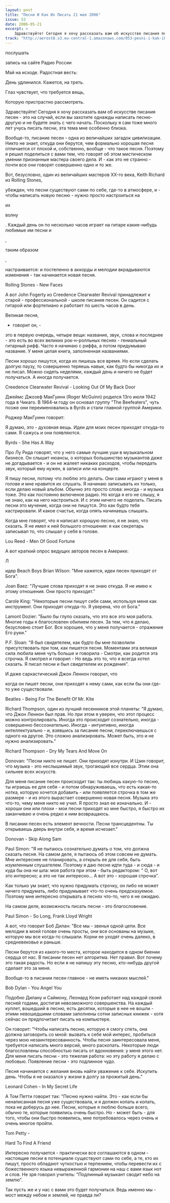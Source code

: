 ```yaml
---
layout: post
title: "Песни И Как Их Писать 21 мая 2006"
issue: 53
date: 2006-05-21
excerpt: >
    Здравствуйте! Сегодня я хочу рассказать вам об искусстве писания песен - это на случай, если вы захотите однажды написать песню-другую и не будете знать с чего начать. Поскольку я сам тоже много лет учусь писать песни, эта тема мне особенно близка.
track: "http://aerost8.s3.eu-central-1.amazonaws.com/053-pesni-i-kak-ih-pisat.mp3"
---
```


послушать

запись на сайте Радио России

Май на исходе. Радостная весть:

День удлинился. Кажется, на треть.

Глаз чувствует, что требуется вещь,

Которую пристрастно рассмотреть.

Здравствуйте! Сегодня я хочу рассказать вам об искусстве писания песен - это на случай, если вы захотите однажды написать песню-другую и не будете знать с чего начать. Поскольку я сам тоже много лет учусь писать песни, эта тема мне особенно близка.

Вообще-то, писание песен - одна из величайших загадок цивилизации. Никто не знает, откуда они берутся, чем формально хорошая песня отличается от плохой и, собственно, вообще - что такое песня. Поэтому я решил поделиться с вами тем, что говорят об этом мистическом умении признанные мастера своего дела. И - как это не странно - почти все они говорят совершенно одно и то же.

Вот, безусловно, один из величайших мастеров XX-го века, Keith Richard из Rolling Stones,

убежден, что песни существуют сами по себе, где-то в атмосфере, и - чтобы написать новую песню - нужно просто настроиться на

их

волну

. Каждый день он по несколько часов играет на гитаре какие-нибудь любимые им песни и

,

таким образом

,

настраивается: и постепенно в аккорды и мелодии вкрадываются изменения - так начинается новая песня.

Rolling Stones - New Faces

А вот John Fogerty из Creedence Clearwater Revival принадлежит к старой - профессиональной - школе писания песен. Он садится с гитарой или фортепиано и работает по шесть часов в день.

Великая песня,

- говорит он, -

это в первую очередь, четыре вещи: название, звук, слова и последнее - это есть во всех великих рок-н-ролльных песнях - гениальный гитарный рифф. Часто я начинаю с риффа, а потом придумываю название. У меня целая книга, заполненная названиями.

Песни хорошо пишутся, когда их пишешь все время. Но если сделать долгую паузу, то совершенно теряешь навык, как будто бы никогда их и не писал. Можно сидеть неделями, каждый день и ничего не будет получаться. А иногда получается.

Creedence Clearwater Revival - Looking Out Of My Back Door

Джеймс Джозеф МакГуинн (Roger McGuinn) родился 13го июля 1942 года в Чикаго. В 1964-м году он основал группу "The Beefeaters", чуть позже они переименовались в Byrds и стали главной группой Америки.

Роджер МакГуинн говорит:

Я думаю, это - духовная вещь. Идеи для моих песен приходят откуда-то сами. Я сажусь и они появляются.

Byrds - She Has A Way

Про Лу Рида говорят, что у него самые лучшие уши в музыкальном бизнесе. Он слышит нюансы, о которых большинство музыкантов даже не догадывается - и он не жалеет никаких расходов, чтобы передать звук, который ему нужен, в записи или на концерте.

Я пишу песни, потому что люблю это делать. Они сами играют у меня в голове и мне нравится их слушать. Я начинаю записывать их только, если делаю новый альбом. Обычно это просто слова: иногда - и музыка тоже. Это как постоянно включеное радио. Но когда я его не слышу, я не знаю, как на него настроиться. И с этим ничего не поделать. Писать песни это мучение, когда они не пишутся. Это как будто тебя кастрировали. И какое счастье, когда опять начинаешь слышать.

Когда мне говорят, что я написал хорошую песню, я не знаю, что сказать. Я не имел к ней большого отношения: я как секретарь записывал то, что слышал у себя в голове.

Lou Reed - Men Of Good Fortune

А вот краткий опрос ведущих авторов песен в Америке:

Л

идер Beach Boys Brian Wilson: "Мне кажется, идеи песен приходят от Бога".

Joan Baez: "Лучшие слова приходят я не знаю откуда. Я не имею к этому отношения. Они просто приходят."

Carole King: "Некоторые песни пишут себя сами, используя меня как инструмент. Они приходят откуда-то. Я уверена, что от Бога."

Lamont Dozier: "Было бы глупо сказать, что это все это моя работа. Многие годы я благословлен обилием песен. За тем, что я делаю, безусловно стоит Бог. Все хорошее, что у меня получается - отражение Его руки."

P.F. Sloan: "Я был свидетелем, как будто бы мне позволили присутствовать при том, как пишется песня. Моментами эта великая сила любила меня чуть больше и говорила - Смотри, как родится эта строчка. Я смотрел и говорил - Но ведь это то, что я всегда хотел сказать. Я писал песни и был свидетелем их рождения".

И даже саркастический Джон Леннон говорил, что

когда он пишет песни, они приходят к нему сами, как если бы они где-то уже существовали.

Beatles - Being For The Benefit Of Mr. Kite

Richard Thompson, один из лучший песенников этой планеты: "Я думаю, что Джон Леннон был прав. Но при этом я уверен, что этот процесс можно контролировать. Иногда это происходит сознательно, иногда - совершенно бессознательно. Иногда - интуитивно, иногда интеллектуально - и, взявшись за писание песни, переключаешься с одного на другое. Это сложно анализировать. Может быть, это и не нужно анализировать."

Richard Thompson - Dry My Tears And Move On

Donovan: "Песни никто не пишет. Они приходят изнутри. И Цзин говорит, что музыка - это неслышимый звук, трогающий все сердца. Этим она сильнее всех искусств.

Для меня писание песен происходит так: ты любишь какую-то песню, ты играешь ее для себя - и потом обнаруживаешь, что есть какая-то нотка, которую хочется добавить - или появляется строчка в том же размере - и из этого вырастает совершенно новая песня. Музыка это что-то, чему меня никто не учил. Я просто знал ее изначально. И - хороши они или плохи - мои песни приходят ко мне быстро, я быстро их заканчиваю и очень редко к ним возвращаюсь.

В писании песен есть элемент вечности. Песни трансцедентны. Ты открываешь дверь внутри себя, и время исчезает."

Donovan - Skip Along Sam

Paul Simon: "Я не пытаюсь сознательно думать о том, что должна сказать песня. На самом деле, я пытаюсь об этом совсем не думать. Мне интереснее не планировать, а открыть ее для себя, быть изумленным слушателем. Поэтому я даю песне идти туда - и сюда - и куда бы она ни шла: моя работа при этом - быть редактором: " О, вот это интересно; а это не так интересно... А вот это - хорошая строчка".

Как только ум знает, что нужно придумать строчку, он либо не может ничего придумать, либо придумывает что-то очень предсказуемое. Поэтому мне интересно открывать в песнях что-то, чего я не ожидаю.

На самом деле, возможность писать песни - это благословение.

Paul Simon - So Long, Frank Lloyd Wright

А вот, что говорит Боб Дилан: "Все мы - звенья одной цепи. Все мелодии в моей голове очень просты, они все основаны на музыке, которую мы все когда-то слышали. Корни ее уходят очень далеко, в средневековье и раньше.

Песни берутся из какого-то места, которое находится в одном биении сердца от нас. В писании песен нет алгоритма. Нет правил. Вот почему это такая радость. Но если я не напишу эту песню, кто-нибудь другой сделает это за меня.

Вообще-то в писании песен главное - не иметь никаких мыслей."

Bob Dylan - You Angel You

Подобно Дилану и Саймону, Леонард Коэн работает над каждой своей песней годами, достигая невозможного совершенства. На каждый куплет, вошедший в песню, есть десятки, которые в нее не вошли - этими невошедшими словами заполнены сотни записных книжек - хотя сейчас он предпочитает писать на компьютере.

Он говорит: "Чтобы написать песню, которую я смогу спеть, она должна заговорить со мной: вызвать к себе мой интерес, пробиться через мою незаинтересованность. Чтобы песня заинтересовала меня, требуется написать много версий, много раскопать. Некоторые люди благословлены способностью писать от вдохновения: у меня этого нет. Для меня писать песни - это тяжелая работа: но эту работу я делаю с любовью. Появление песни - это подлинное чудо.

Песня начинается с желания вновь найти уважение к себе. Искупить день. Чтобы я не оказался у жизни в долгу за прожитый день."

Leonard Cohen - In My Secret Life

А Том Петти говорит так: "Песню нужно найти. Это - как если бы ненаписанная песня уже существовала, и я должен копать и копать, пока не доберусь до нее. Песни, которые я люблю больше всего, обычно те, которые появились очень быстро. Но - может быть - для того, чтобы они быстро появились, мне потребовалось через очень и очень многое пройти.

Tom Petty -

Hard To Find A Friend

Интересно получается - практически все соглашаются в одном - настоящие песни в потенциале существуют сами по себе, а те, кто их пишут, просто обладают чуткостью и терпением, чтобы перевести их с божественного языка невыраженной гармонии на наш с вами язык нот и слов. Не зря говорил учитель: "Подлинный музыкант сводит небо на землю".

Так пусть же и у нас с вами это будет получаться. Ведь именно мы - мост между небом и землей, не правда ли?
